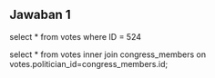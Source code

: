 ## Jawaban 1

select * from votes where ID = 524

select * from votes inner join congress_members on votes.politician_id=congress_members.id;
